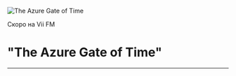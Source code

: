 <!---
[![The Azure Gate of Time](https://viifm.art/data/image/f994ed8bd117be0a149363d45ca190d2.jpg)](https://t.me/viifm_lux/475)
-->
![The Azure Gate of Time](https://viifm.art/data/image/353425643654364456___.jpg)

Скоро на Vii FM 

# "The Azure Gate of Time"

---

<!---
# ["The Azure Gate of Time"](https://t.me/viifm_lux/475)

- ### Thomas J. Curran
  Enchanted Forest _(Test feat. You)_

- ### Tartalo Music
  Journey Through the Highlands

- ### Riikka
  Sinuun Jäin

- ### James Newton Howard
  Fairy Dance

- ### Fox Amoore
  The Voice of Sinnah

- ### Celestial Aeon Project
  Misty Mountains

- ### Caroline Lavelle
  Moorlough Shore

- ### Ari Pulkkinen
  The Redwood Forest

- ### Bonnie Grace
  A Celtic Blessing

- ### Christoffer Moe Ditlevsen
  Far Over the Highlands
-->

